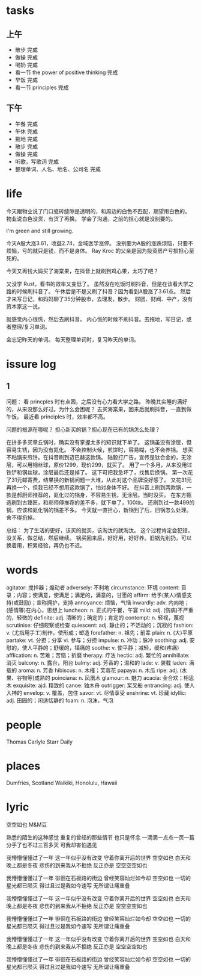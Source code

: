 # tasks

## 上午

* 散步 完成
* 做操 完成
* 喝奶 完成
* 看一节 the power of positive thinking 完成
* 早饭 完成
* 看一节 principles 完成

## 下午

* 午餐 完成
* 午休 完成
* 拖地 完成
* 散步 完成
* 做操 完成
* 听歌，写歌词 完成
* 整理单词、人名、地名、公司名 完成

# life

今天跟物业说了门口瓷砖缝隙是透明的，和周边的白色不匹配，期望用白色的。
物业说白色没货，有货了再换。
学会了沟通，之前的担心就是没别要的。

I'm green and still growing.

今天A股大涨3.61，收益2.74，金域医学涨停。
没别要为A股的涨跌烦恼，只要不烦恼，亏的就只是钱，而不是身体。
Ray Kroc 的父亲是因为投资房产亏损担心至死的。

今天又再钱大妈买了海棠果，在抖音上就刷到鸡心果，太巧了吧？

又没学 Rust，看书的效率又变低了。
虽然没在吃饭时刷抖音，但是在该看大学之路的时候刷抖音了。
午休后是不是又刷了抖音？因为看到A股涨了3.61点。
然后才来写日记，和妈妈聊了35分钟股市，去理发，散步。
财团、财阀、中产，没有资本家这一说。

就感觉内心很慌，然后去刷抖音。
内心慌的时候不刷抖音。去拖地，写日记，或者整理/复习单词。

会忘记昨天的单词。
每天整理单词时，复习昨天的单词。

# issure log

## 1

问题：
看 princples 时有点困，之后没有心力看大学之路。
昨晚其实睡的满好的，从来没那么好过。为什么会困呢？
去买海棠果，回来后就刷抖音，一直到做午饭。
最近看 principles 时，效率都不高。

问题的根源在哪呢？
担心新买的锅？担心现在已有的锅怎么处理？

在拼多多买章丘锅时，确实没有掌握太多的知识就下单了。
这锅虽没有涂层，但容易生锈，因为没有氮化。
不会控制火候，煎饼时，容易糊，也不会养锅。
想买不粘锅来煎饼。在抖音刷到迈巴赫这款锅。
陆毅打广告，宣传是钛合金的，无涂层，可以用钢丝球，原价1299，现价299，就买了。
用了一个多月，从来没用过铁铲和钢丝球，涂层最后还是掉了。
这下可把我急坏了，找售后换锅。
第一次花了31元邮寄费，结果换的新锅问题一大堆，从此对这个品牌没好感了。
又花31元再换一个，但我已经不想用这款锅了，怕对身体不好。
在抖音上刷到两款锅，一款是郝厨师推荐的，氮化过的锅身，不容易生锈，无涂层。当时没买。
在东方甄选刷到古臻匠，和郝师傅推荐的差不多，就下单了，100块。
还刷到过一款499的锅，应该和氮化锅的锅差不多。
今天就一直担心，新锅到了后，旧锅怎么处理。舍不得扔掉。

总结：
为了生活的更好，该买的就买，该淘汰的就淘汰。
这个过程肯定会犯错，没关系，做总结，然后继续。
锅买回来后，好好用，好好养。旧锅先别扔，可以换着用，积累经验，再仍也不迟。

# words
agitator: 搅拌器；煽动者   adversely: 不利地   circumstance: 环境   content: 目录；内容；使满意，使满足；满足的，满意的，甘愿的
affirm: 给予(某人)情感支持(或鼓励)；宣称拥护，支持   annoyance: 烦恼，气恼    inwardly: adv. 内向地；(感情等)在内心，思想上
luncheon: n. 正式的午餐，午宴   mild: adj. (伤病)不严重的，轻微的    definite: adj. 清晰的；确定的；肯定的
contempt: n. 轻视，蔑视   scrutinise: 仔细观察或检查   quiescent: adj. 静止的；不活动的；沉寂的   fashion: v. (尤指用手工)制作，使形成；塑造
forefather: n. 祖先；前辈   plain: n. (大)平原   partake: vt. 分担；分享 vi. 参与；分担   impulse: n. 冲动；脉冲
soothing: adj. 安慰的，使人平静的；舒缓的，镇痛的   soothe: v. 使平静；减轻，缓和(疼痛)   afflication: n. 苦难；苦恼；折磨   therapy: 疗法
hectic: adj. 繁忙的   annihillate: 消灭   balcony: n. 露台，阳台   balmy: adj. 芳香的；温和的   lade: v. 装载   laden: 满载的   aroma: n. 芳香
hibiscus: n. 木槿；芙蓉花   papaya: n. 木瓜   ripe: adj. (水果、谷物等)成熟的   poinciana: n. 凤凰木   glamour: n. 魅力
acacia: 金合欢；相思木   exquisite: ajd. 精致的   canoe: 独木舟   outrigger: 桨叉船   entrancing: adj. 使人入神的   envelop: v. 覆盖，包住
savor: vt. 尽情享受   enshrine: vt. 珍藏   idyllic: adj. 田园的；闲适恬静的   foam: n. 泡沫，气泡

# people

Thomas Carlyle
Starr Daily

# places

Dumfries, Scotland
Waikiki, Honolulu, Hawaii

# lyric

空空如也
  M&M豆

熟悉的陌生的这种感觉
重复的曾经的那些情节
也只是怀念
一滴滴一点点一页一篇
分手了也不过三百多天
可我却害怕遇见

我懵懵懂懂过了一年
这一年似乎没有改变
守着你离开后的世界
空空如也
白天和晚上都是冬夜
悲伤的到来我从不拒绝
反正亦是
空空空空如也

我懵懵懂懂过了一年
徘徊在石板路的街边
曾经笑容灿烂如今却
空空如也
一切的星光都已陨灭
得过且过是我如今速写
无所谓让痛重叠

我懵懵懂懂过了一年
这一年似乎没有改变
守着你离开后的世界
空空如也
白天和晚上都是冬夜
悲伤的到来我从不拒绝
反正亦是
空空空空如也

我懵懵懂懂过了一年
徘徊在石板路的街边
曾经笑容灿烂如今却
空空如也
一切的星光都已陨灭
得过且过是我如今速写
无所谓让痛重叠

我懵懵懂懂过了一年
这一年似乎没有改变
守着你离开后的世界
空空如也
白天和晚上都是冬夜
悲伤的到来我从不拒绝
反正亦是
空空空空如也

我懵懵懂懂过了一年
徘徊在石板路的街边
曾经笑容灿烂如今却
空空如也
一切的星光都已陨灭
得过且过是我如今速写
无所谓让痛重叠
